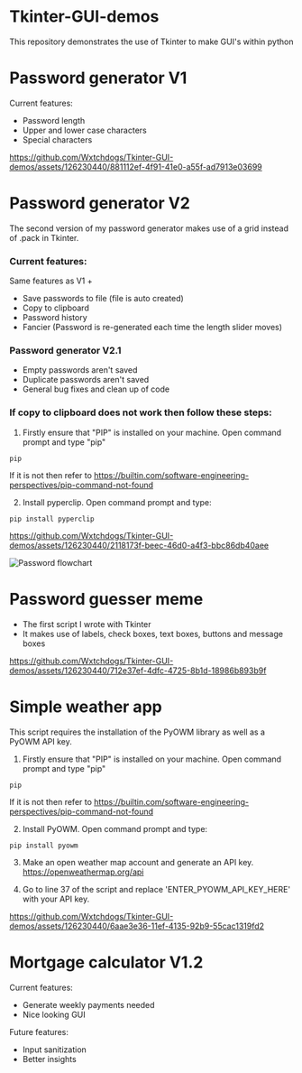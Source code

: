 # Tkinter-GUI-demos
This repository demonstrates the use of Tkinter to make GUI's within python

# Password generator V1
Current features:
* Password length
* Upper and lower case characters
* Special characters

https://github.com/Wxtchdogs/Tkinter-GUI-demos/assets/126230440/881112ef-4f91-41e0-a55f-ad7913e03699
# Password generator V2
The second version of my password generator makes use of a grid instead of .pack in Tkinter.

### Current features:
Same features as V1 +
* Save passwords to file (file is auto created)
* Copy to clipboard
* Password history
* Fancier (Password is re-generated each time the length slider moves)
### Password generator V2.1
* Empty passwords aren't saved
* Duplicate passwords aren't saved
* General bug fixes and clean up of code
### If copy to clipboard does not work then follow these steps:
1. Firstly ensure that "PIP" is installed on your machine. Open command prompt and type "pip"
```
pip
```
If it is not then refer to https://builtin.com/software-engineering-perspectives/pip-command-not-found

2. Install pyperclip. Open command prompt and type:
```
pip install pyperclip
```

https://github.com/Wxtchdogs/Tkinter-GUI-demos/assets/126230440/2118173f-beec-46d0-a4f3-bbc86db40aee

![Password flowchart](https://github.com/Wxtchdogs/Tkinter-GUI-demos/assets/126230440/daf47765-98d8-4db0-9d71-bdbf7cde493d)

# Password guesser meme
* The first script I wrote with Tkinter
* It makes use of labels, check boxes, text boxes, buttons and message boxes

https://github.com/Wxtchdogs/Tkinter-GUI-demos/assets/126230440/712e37ef-4dfc-4725-8b1d-18986b893b9f

# Simple weather app

This script requires the installation of the PyOWM library as well as a PyOWM API key.

1. Firstly ensure that "PIP" is installed on your machine. Open command prompt and type "pip"
```
pip
```
If it is not then refer to https://builtin.com/software-engineering-perspectives/pip-command-not-found

2. Install PyOWM. Open command prompt and type:
```
pip install pyowm
```

3. Make an open weather map account and generate an API key. https://openweathermap.org/api

4. Go to line 37 of the script and replace 'ENTER_PYOWM_API_KEY_HERE' with your API key.

https://github.com/Wxtchdogs/Tkinter-GUI-demos/assets/126230440/6aae3e36-11ef-4135-92b9-55cac1319fd2

# Mortgage calculator V1.2
Current features:
* Generate weekly payments needed
* Nice looking GUI

Future features:
* Input sanitization
* Better insights

